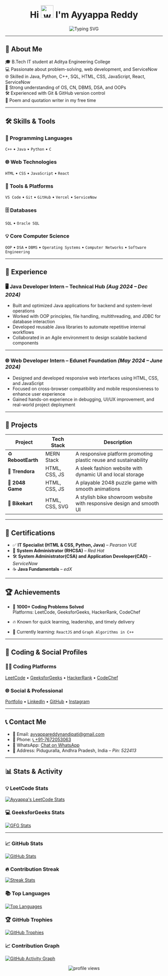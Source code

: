<h1 align="center">
  Hi <img src="https://em-content.zobj.net/source/microsoft-teams/363/waving-hand_1f44b.png" alt="wave" width="40" /> I'm Ayyappa Reddy
</h1>

<div align="center">
  <img src="https://readme-typing-svg.herokuapp.com?font=Fira+Code&weight=600&pause=100&center=true&vCenter=true&width=435&lines=Problem+Solver;Frontend+Web+Developer;ServiceNow+Developer;Always+Learning+New+Tech!" alt="Typing SVG" />
</div>

---

## 📌 About Me

🎓 B.Tech IT student at Aditya Engineering College  
💻 Passionate about problem-solving, web development, and ServiceNow  
🌐 Skilled in Java, Python, C++, SQL, HTML, CSS, JavaScript, React, ServiceNow  
🧠 Strong understanding of OS, CN, DBMS, DSA, and OOPs  
🛠️ Experienced with Git & GitHub version control  
📝 Poem and quotation writer in my free time  

---

## 🛠️ Skills & Tools

### 🚀 Programming Languages
`C++` • `Java` • `Python` • `C`

### 🌐 Web Technologies
`HTML` • `CSS` • `JavaScript` • `React`

### 🧰 Tools & Platforms
`VS Code` • `Git` • `GitHub` • `Vercel` • `ServiceNow` 

### 🗄️ Databases
`SQL` • `Oracle SQL`

### 💡 Core Computer Science
`OOP` • `DSA` • `DBMS` • `Operating Systems` • `Computer Networks` • `Software Engineering`

---

## 💼 Experience

### 🖥️ Java Developer Intern – Technical Hub  *(Aug 2024 – Dec 2024)*
- Built and optimized Java applications for backend and system-level operations  
- Worked with OOP principles, file handling, multithreading, and JDBC for database interaction  
- Developed reusable Java libraries to automate repetitive internal workflows  
- Collaborated in an Agile environment to design scalable backend components  

---

### 🌐 Web Developer Intern – Edunet Foundation  *(May 2024 – June 2024)*  
- Designed and developed responsive web interfaces using HTML, CSS, and JavaScript  
- Focused on cross-browser compatibility and mobile responsiveness to enhance user experience  
- Gained hands-on experience in debugging, UI/UX improvement, and real-world project deployment  


---

## 🌟 Projects

| Project        | Tech Stack                 | Description |
|----------------|----------------------------|-------------|
| ♻️ **RebootEarth** | MERN Stack                 |  A responsive platform promoting plastic reuse and sustainability|
| 👕 **Trendora**    | HTML, CSS, JS              | A sleek fashion website with dynamic UI and local storage |
| 🔢 **2048 Game**   | HTML, CSS, JS              | A playable 2048 puzzle game with smooth animations |
| 🛵 **Bikekart**     | HTML, CSS, SVG             | A stylish bike showroom website with responsive design and smooth UI |


---

## 📜 Certifications

- ✅ **IT Specialist (HTML & CSS, Python, Java)** – *Pearson VUE*
- 🎩 **System Administrator (RHCSA)** – *Red Hat*
- 🛠️ **System Administrator(CSA) and Application Developer(CAD)** – *ServiceNow*
- ☕ **Java Fundamentals** – *edX*


---

## 🏆 Achievements

- 🧠 **1000+ Coding Problems Solved**  
  Platforms: LeetCode, GeeksforGeeks, HackerRank, CodeChef

- 🔥 Known for quick learning, leadership, and timely delivery  
- 🌱 Currently learning: `ReactJS` and `Graph Algorithms in C++`

---

## 🔗 Coding & Social Profiles

### 👨‍💻 Coding Platforms  
<a href="https://leetcode.com/ayyappareddynandipati" target="_blank">LeetCode</a> • 
<a href="https://auth.geeksforgeeks.org/user/22a91a12b0" target="_blank">GeeksforGeeks</a> • 
<a href="https://www.hackerrank.com/profile/ayyappareddy_n" target="_blank">HackerRank</a> • 
<a href="https://www.codechef.com/users/ayyappa4512" target="_blank">CodeChef</a>

### 🌐 Social & Professional  
<a href="https://ayyappareddy.vercel.app/" target="_blank">Portfolio</a> • 
<a href="https://www.linkedin.com/in/ayyappareddynandipati" target="_blank">LinkedIn</a> • 
<a href="https://github.com/ayyappareddynandipati" target="_blank">GitHub</a> • 
<a href="https://instagram.com/ayyappareddynandipati" target="_blank">Instagram</a>

---

## 📞 Contact Me

- 📧 Email: [ayyappareddynandipati@gmail.com](mailto:ayyappareddynandipati@gmail.com)  
- 📱 Phone: [📞 +91-7672053063](tel:+917672053063)  
- 💬 WhatsApp: [Chat on WhatsApp](https://wa.me/917672053063)  
- 📍 Address: Piduguralla, Andhra Pradesh, India – *Pin: 522413*


---


## 📊 Stats & Activity

### 💡 LeetCode Stats  
[![Ayyappa's LeetCode Stats](https://leetcard.jacoblin.cool/ayyappareddynandipati?ext=contest)](https://leetcode.com/ayyappareddynandipati)

### 💻 GeeksforGeeks Stats  
[![GFG Stats](https://gfgstatscard.vercel.app/22a91a12b0?theme=light)](https://auth.geeksforgeeks.org/user/22a91a12b0)

---


### 📈 GitHub Stats  
[![GitHub Stats](https://github-readme-stats.vercel.app/api?username=ayyappareddynandipati&show_icons=true&theme=default)](https://github.com/ayyappareddynandipati)

### 🔥 Contribution Streak  
[![Streak Stats](https://nirzak-streak-stats.vercel.app/?user=ayyappareddynandipati&theme=light&hide_border=false)](https://github.com/ayyappareddynandipati)

### 📚 Top Languages  
[![Top Languages](https://github-readme-stats.vercel.app/api/top-langs?username=ayyappareddynandipati&layout=compact)](https://github.com/ayyappareddynandipati)


### 🏆 GitHub Trophies  
[![GitHub Trophies](https://github-profile-trophy.vercel.app/?username=ayyappareddynandipati)](https://github.com/ayyappareddynandipati)


### 📈 Contribution Graph

[![GitHub Activity Graph](https://github-readme-activity-graph.vercel.app/graph?username=ayyappareddynandipati&theme=github)](https://github.com/ayyappareddynandipati)

<p align="center"> <img src="https://komarev.com/ghpvc/?username=ayyappareddynandipati&label=Profile%20views&color=0e75b6&style=flat" alt="profile views" /> </p>
